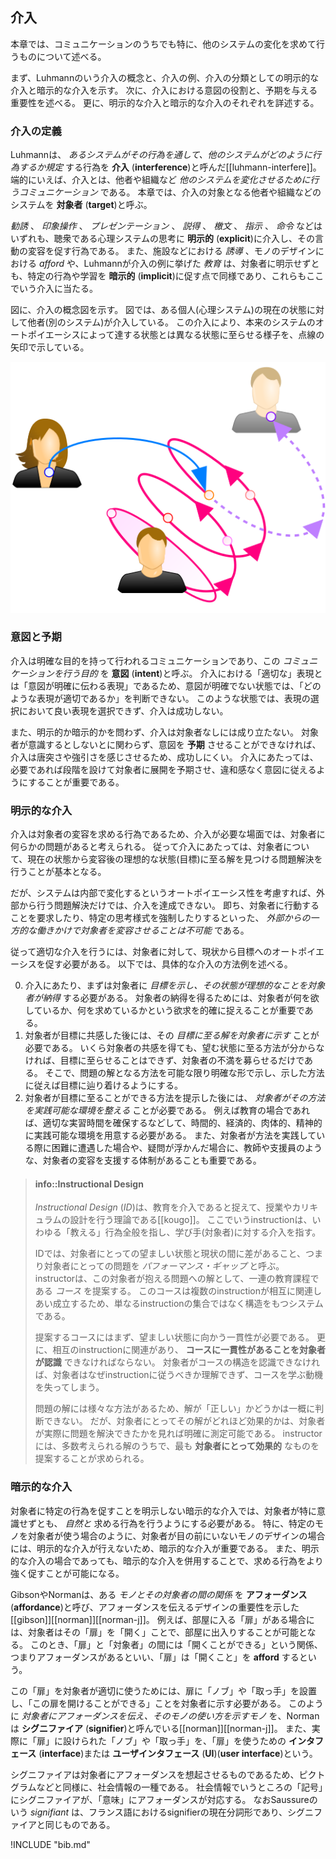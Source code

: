 
## 介入
本章では、コミュニケーションのうちでも特に、他のシステムの変化を求めて行うものについて述べる。

まず、Luhmannのいう介入の概念と、介入の例、介入の分類としての明示的な介入と暗示的な介入を示す。
次に、介入における意図の役割と、予期を与える重要性を述べる。
更に、明示的な介入と暗示的な介入のそれぞれを詳述する。


### 介入の定義
Luhmannは、 *あるシステムがその行為を通して、他のシステムがどのように行為するか規定* する行為を **介入** (**interference**)と呼んだ\[[luhmann-interfere]\]。
端的にいえば、介入とは、他者や組織など *他のシステムを変化させるために行うコミュニケーション* である。
本章では、介入の対象となる他者や組織などのシステムを **対象者** (**target**)と呼ぶ。

 *勧誘* 、 *印象操作* 、 *プレゼンテーション* 、 *説得* 、 *檄文* 、 *指示* 、 *命令* などはいずれも、聴衆である心理システムの思考に **明示的** (**explicit**)に介入し、その言動の変容を促す行為である。
また、施設などにおける *誘導* 、モノのデザインにおける *afford* や、Luhmannが介入の例に挙げた *教育* は、対象者に明示せずとも、特定の行為や学習を **暗示的** (**implicit**)に促す点で同様であり、これらもここでいう介入に当たる。

図に、介入の概念図を示す。
図では、ある個人(心理システム)の現在の状態に対して他者(別のシステム)が介入している。
この介入により、本来のシステムのオートポイエーシスによって達する状態とは異なる状態に至らせる様子を、点線の矢印で示している。

![fig:system-interference. 介入](system-interference.svg)


### 意図と予期
介入は明確な目的を持って行われるコミュニケーションであり、この *コミュニケーションを行う目的* を **意図** (**intent**)と呼ぶ。
介入における「適切な」表現とは「意図が明確に伝わる表現」であるため、意図が明確でない状態では、「どのような表現が適切であるか」を判断できない。
このような状態では、表現の選択において良い表現を選択できず、介入は成功しない。

また、明示的か暗示的かを問わず、介入は対象者なしには成り立たない。
対象者が意識するとしないとに関わらず、意図を **予期** させることができなければ、介入は唐突さや強引さを感じさせるため、成功しにくい。
介入にあたっては、必要であれば段階を設けて対象者に展開を予期させ、違和感なく意図に従えるようにすることが重要である。


### 明示的な介入
介入は対象者の変容を求める行為であるため、介入が必要な場面では、対象者に何らかの問題があると考えられる。
従って介入にあたっては、対象者について、現在の状態から変容後の理想的な状態(目標)に至る解を見つける問題解決を行うことが基本となる。

だが、システムは内部で変化するというオートポイエーシス性を考慮すれば、外部から行う問題解決だけでは、介入を達成できない。
即ち、対象者に行動することを要求したり、特定の思考様式を強制したりするといった、 *外部からの一方的な働きかけで対象者を変容させることは不可能* である。

従って適切な介入を行うには、対象者に対して、現状から目標へのオートポイエーシスを促す必要がある。
以下では、具体的な介入の方法例を述べる。

0. 介入にあたり、まずは対象者に *目標を示し、その状態が理想的なことを対象者が納得* する必要がある。
	対象者の納得を得るためには、対象者が何を欲しているか、何を求めているかという欲求を的確に捉えることが重要である。
0. 対象者が目標に共感した後には、その *目標に至る解を対象者に示す* ことが必要である。
	いくら対象者の共感を得ても、望む状態に至る方法が分からなければ、目標に至らせることはできず、対象者の不満を募らせるだけである。
	そこで、問題の解となる方法を可能な限り明確な形で示し、示した方法に従えば目標に辿り着けるようにする。
0. 対象者が目標に至ることができる方法を提示した後には、 *対象者がその方法を実践可能な環境を整える* ことが必要である。
	例えば教育の場合であれば、適切な実習時間を確保するなどして、時間的、経済的、肉体的、精神的に実践可能な環境を用意する必要がある。
	また、対象者が方法を実践している際に困難に遭遇した場合や、疑問が浮かんだ場合に、教師や支援員のような、対象者の変容を支援する体制があることも重要である。

> #### info::Instructional Design
>
>  *Instructional Design* (*ID*)は、教育を介入であると捉えて、授業やカリキュラムの設計を行う理論である\[[kougo]\]。
ここでいうinstructionは、いわゆる「教える」行為全般を指し、学び手(対象者)に対する介入を指す。
>
> IDでは、対象者にとっての望ましい状態と現状の間に差があること、つまり対象者にとっての問題を *パフォーマンス・ギャップ* と呼ぶ。
instructorは、この対象者が抱える問題への解として、一連の教育課程である *コース* を提案する。
このコースは複数のinstructionが相互に関連しあい成立するため、単なるinstructionの集合ではなく構造をもつシステムである。
>
> 提案するコースにはまず、望ましい状態に向かう一貫性が必要である。
更に、相互のinstructionに関連があり、 **コースに一貫性があることを対象者が認識** できなければならない。
対象者がコースの構造を認識できなければ、対象者はなぜinstructionに従うべきか理解できず、コースを学ぶ動機を失ってしまう。
>
> 問題の解には様々な方法があるため、解が「正しい」かどうかは一概に判断できない。
だが、対象者にとってその解がどれほど効果的かは、対象者が実際に問題を解決できたかを見れば明確に測定可能である。
instructorには、多数考えられる解のうちで、最も **対象者にとって効果的** なものを提案することが求められる。


### 暗示的な介入
対象者に特定の行為を促すことを明示しない暗示的な介入では、対象者が特に意識せずとも、 *自然と* 求める行為を行うようにする必要がある。
特に、特定のモノを対象者が使う場合のように、対象者が目の前にいないモノのデザインの場合には、明示的な介入が行えないため、暗示的な介入が重要である。
また、明示的な介入の場合であっても、暗示的な介入を併用することで、求める行為をより強く促すことが可能になる。

GibsonやNormanは、ある *モノとその対象者の間の関係* を **アフォーダンス** (**affordance**)と呼び、アフォーダンスを伝えるデザインの重要性を示した\[[gibson]\]\[[norman]\]\[[norman-j]\]。
例えば、部屋に入る「扉」がある場合には、対象者はその「扉」を「開く」ことで、部屋に出入りすることが可能となる。
このとき、「扉」と「対象者」の間には「開くことができる」という関係、つまりアフォーダンスがあるといい、「扉」は「開くこと」を **afford** するという。

この「扉」を対象者が適切に使うためには、扉に「ノブ」や「取っ手」を設置し、「この扉を開けることができる」ことを対象者に示す必要がある。
このように *対象者にアフォーダンスを伝え、そのモノの使い方を示すモノ* を、Normanは **シグニファイア** (**signifier**)と呼んでいる\[[norman]\]\[[norman-j]\]。
また、実際に「扉」に設けられた「ノブ」や「取っ手」を、「扉」を使うための **インタフェース** (**interface**)または **ユーザインタフェース** (**UI**)(**user interface**)という。

シグニファイアは対象者にアフォーダンスを想起させるものであるため、ピクトグラムなどと同様に、社会情報の一種である。
社会情報でいうところの「記号」にシグニファイアが、「意味」にアフォーダンスが対応する。
なおSaussureのいう *signifiant* は、フランス語におけるsignifierの現在分詞形であり、シグニファイアと同じものである。


!INCLUDE "bib.md"
